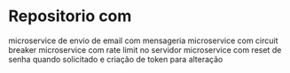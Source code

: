 # Repositorio com
microservice de envio de email com mensageria
microservice com circuit breaker
microservice com rate limit no servidor
microservice com reset de senha quando solicitado e criação de token para alteração

